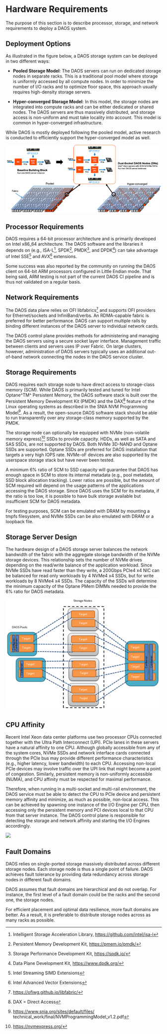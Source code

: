 # Hardware Requirements


The purpose of this section is to describe processor, storage, and
network requirements to deploy a DAOS system.

## Deployment Options


As illustrated in the figure below, a DAOS storage system can be
deployed in two different ways:

-   **Pooled Storage Model**: The DAOS servers can run on dedicated
    storage nodes in separate racks. This is a traditional pool model
    where storage is uniformly accessed by all compute nodes. In order
    to minimize the number of I/O racks and to optimize floor space,
    this approach usually requires high-density storage servers.

-   **Hyper-converged Storage Model**: In this model, the storage nodes
    are integrated into compute racks and can be either dedicated or
    shared nodes. The DAOS servers are thus massively distributed, and
    storage access is non-uniform and must take locality into account.
    This model is common in hyper-converged infrastructure.

While DAOS is mostly deployed following the pooled model, active
research is conducted to efficiently support the hyper-converged model
as well.

![](media/image1.png)


## Processor Requirements


DAOS requires a 64-bit processor architecture and is primarily developed
on Intel x86\_64 architecture. The DAOS software and the libraries it
depends on (e.g., ISA-L[^1], SPDK[^2], PMDK[^3], and DPDK[^4]) can take
advantage of Intel SSE[^5] and AVX[^6] extensions.

Some success was also reported by the community on running the DAOS client
on 64-bit ARM processors configured in Little Endian mode. That being said,
ARM testing is not part of the current DAOS CI pipeline and is thus not 
validated on a regular basis.

## Network Requirements

The DAOS data plane relies on OFI libfabrics[^7] and supports OFI
providers for Ethernet/sockets and InfiniBand/verbs. An RDMA-capable
fabric is preferred for better performance. DAOS can support multiple
rails by binding different instances of the DAOS server to individual
network cards.

The DAOS control plane provides methods for administering and managing
the DAOS servers using a secure socket layer interface. Management
traffic between clients and servers uses IP over Fabric. On large
clusters, however, administration of DAOS servers typically uses an
additional out-of-band network connecting the nodes in the DAOS service
cluster.

## Storage Requirements


DAOS requires each storage node to have direct access to storage-class
memory (SCM). While DAOS is primarily tested and tuned for Intel
Optane^TM^ Persistent Memory, the DAOS software stack is built over the
Persistent Memory Development Kit (PMDK) and the DAX[^8] feature of the
Linux operating systems as described in the SNIA NVM Programming
Model[^9]. As a result, the open-source DAOS software stack should be
able to run transparently over any storage-class memory supported by the
PMDK.

The storage node can optionally be equipped with NVMe (non-volatile
memory express)[^10] SSDs to provide capacity. HDDs, as well as SATA and
SAS SSDs, are not supported by DAOS. Both NVMe 3D-NAND and Optane SSDs
are supported. Optane SSDs are preferred for DAOS installation that
targets a very high IOPS rate. NVMe-oF devices are also supported by the
userspace storage stack but have never been tested.

A minimum 6% ratio of SCM to SSD capacity will guarantee that DAOS has
enough space in SCM to store its internal metadata (e.g., pool metadata,
SSD block allocation tracking). Lower ratios are possible, but the
amount of SCM required will depend on the usage patterns of the
applications accessing the DAOS storage. Since DAOS uses the SCM for its
metadata, if the ratio is too low, it is possible to have bulk storage
available but insufficient SCM for DAOS metadata.

For testing purposes, SCM can be emulated with DRAM by mounting a tmpfs
filesystem, and NVMe SSDs can be also emulated with DRAM or a loopback
file.

## Storage Server Design


The hardware design of a DAOS storage server balances the network
bandwidth of the fabric with the aggregate storage bandwidth of the NVMe
storage devices. This relationship sets the number of NVMe drives
depending on the read/write balance of the application workload. Since
NVMe SSDs have read faster than they write, a 200Gbps PCIe4 x4 NIC can
be balanced for read only workloads by 4 NVMe4 x4 SSDs, but for write
workloads by 8 NVMe4 x4 SSDs. The capacity of the SSDs will determine
the minimum capacity of the Optane PMem DIMMs needed to provide the 6%
ratio for DAOS metadata.

![](media/image2.png)

## CPU Affinity


Recent Intel Xeon data center platforms use two processor CPUs connected
together with the Ultra Path Interconnect (UPI). PCIe lanes in these
servers have a natural affinity to one CPU. Although globally accessible
from any of the system cores, NVMe SSDs and network interface cards
connected through the PCIe bus may provide different performance
characteristics (e.g., higher latency, lower bandwidth) to each CPU.
Accessing non-local PCIe devices may involve traffic over the UPI link
that might become a point of congestion. Similarly, persistent memory is
non-uniformly accessible (NUMA), and CPU affinity must be respected for
maximal performance.

Therefore, when running in a multi-socket and multi-rail environment,
the DAOS service must be able to detect the CPU to PCIe device and
persistent memory affinity and minimize, as much as possible, non-local
access. This can be achieved by spawning one instance of the I/O Engine
per CPU, then accessing only the persistent memory and PCI devices local
to that CPU from that server instance. The DAOS control plane is
responsible for detecting the storage and network affinity and starting
the I/O Engines accordingly.

![](media/image3.png)

## Fault Domains


DAOS relies on single-ported storage massively distributed across
different storage nodes. Each storage node is thus a single point of
failure. DAOS achieves fault tolerance by providing data redundancy
across storage nodes in different fault domains.

DAOS assumes that fault domains are hierarchical and do not overlap. For
instance, the first level of a fault domain could be the racks and the
second one, the storage nodes.

For efficient placement and optimal data resilience, more fault domains
are better. As a result, it is preferable to distribute storage nodes
across as many racks as possible.

[^1]: Intelligent Storage Acceleration Library,
    <https://github.com/intel/isa-l>

[^2]: Persistent Memory Development Kit, <https://pmem.io/pmdk/>

[^3]: Storage Performance Development Kit, <https://spdk.io/>

[^4]: Data Plane Development Kit, <https://www.dpdk.org/>

[^5]: Intel Streaming SIMD Extensions

[^6]: Intel Advanced Vector Extensions

[^7]: <https://ofiwg.github.io/libfabric/>

[^8]: DAX = Direct Access

[^9]: https://www.snia.org/sites/default/files/
    technical\_work/final/NVMProgrammingModel\_v1.2.pdf

[^10]: <https://nvmexpress.org/>
